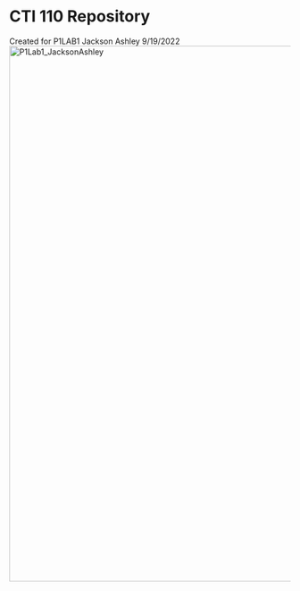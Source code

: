 # CTI 110 Repository
Created for P1LAB1
Jackson Ashley
9/19/2022
<img width="960" alt="P1Lab1_JacksonAshley" src="https://user-images.githubusercontent.com/113918091/191053584-9a58a7eb-28ce-4043-9967-53713016928a.png">
